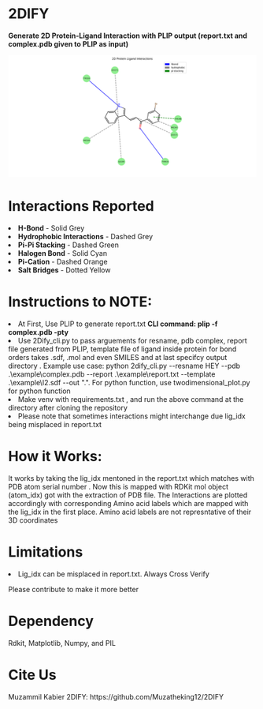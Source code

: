 # 2DIFY
<p><b>Generate 2D Protein-Ligand Interaction with PLIP output (report.txt and complex.pdb given to PLIP as input)</b></p>
<img src="./Figure_1.png" alt="2D Interaction" width="800" >

# Interactions Reported
<li><b>H-Bond</b> - Solid Grey</li>
<li><b>Hydrophobic Interactions</b> - Dashed Grey</li>
<li><b>Pi-Pi Stacking</b> - Dashed Green</li>
<li><b>Halogen Bond</b> - Solid Cyan</li>
<li><b>Pi-Cation</b> - Dashed Orange</li>
<li><b>Salt Bridges</b> -  Dotted Yellow</li>

# Instructions to NOTE:

<li> At First, Use PLIP to generate report.txt <b>CLI command: plip -f complex.pdb -pty</b> </li>
<li> Use 2Dify_cli.py to pass arguements for resname, pdb complex, report file generated from PLIP, template file of ligand inside protein for bond orders takes .sdf, .mol and even SMILES and at last specifcy output directory . Example use case: python 2dify_cli.py --resname HEY --pdb .\example\complex.pdb --report .\example\report.txt --template .\example\I2.sdf --out ".". For python function, use twodimensional_plot.py for python function </li>
<li> Make venv with requirements.txt , and run the above command at the directory after cloning the repository</li>
<li>Please note that sometimes interactions might interchange due lig_idx being misplaced in report.txt</li>

# How it Works:

<p> It works by taking the lig_idx mentoned in the report.txt which matches with PDB atom serial number . Now this is mapped with RDKit mol object (atom_idx) got with the extraction of PDB file. The Interactions are plotted accordingly with corresponding Amino acid labels which are mapped with the lig_idx in the first place. Amino acid labels are not represntative of their 3D coordinates </p>

# Limitations

<li> Lig_idx can be misplaced in report.txt. Always Cross Verify</li>
<p> Please contribute to make it more better</p>

# Dependency
Rdkit, Matplotlib, Numpy, and PIL

# Cite Us

<p> Muzammil Kabier 2DIFY: https://github.com/Muzatheking12/2DIFY </p>
